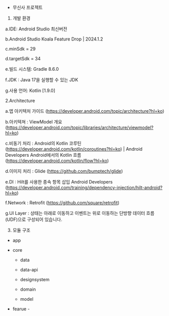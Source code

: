 * 무신사 프로젝트

1. 개발 환경

  a.IDE: Android Studio 최신버전
 
  b.Android Studio Koala Feature Drop | 2024.1.2
 
  c.minSdk = 29

  d.targetSdk = 34

  e.빌드 시스템: Gradle 8.6.0

  f.JDK : Java 17을 실행할 수 있는 JDK
  
  g.사용 언어: Kotlin [1.9.0]

2.Architecture
  
  a.앱 아키텍처 가이드  (https://developer.android.com/topic/architecture?hl=ko)

  b.아키텍쳐 : ViewModel 개요  (https://developer.android.com/topic/libraries/architecture/viewmodel?hl=ko)

  c.비동기 처리 : Android의 Kotlin 코루틴 (https://developer.android.com/kotlin/coroutines?hl=ko)  |  Android Developers Android에서의 Kotlin 흐름 (https://developer.android.com/kotlin/flow?hl=ko)

  d.이미지 처리 : Glide (https://github.com/bumptech/glide)

  e.DI : Hilt를 사용한 종속 항목 삽입    Android Developers (https://developer.android.com/training/dependency-injection/hilt-android?hl=ko)

  f.Network : Retrofit (https://github.com/square/retrofit)

  g.UI Layer : 상태는 아래로 이동하고 이벤트는 위로 이동하는 단방향 데이터 흐름(UDF)으로 구성되어 있습니다.

3. 모듈 구조 

* app 

* core

  * data 

  * data-api 

  * designsystem 

  * domain

  * model

* fearue - 

